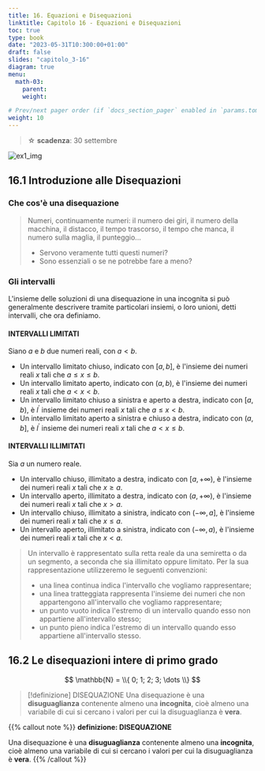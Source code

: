 ```yaml
---
title: 16. Equazioni e Disequazioni
linktitle: Capitolo 16 - Equazioni e Disequazioni
toc: true
type: book
date: "2023-05-31T10:300:00+01:00"
draft: false
slides: "capitolo_3-16"
diagram: true
menu:
  math-03:
    parent:
    weight:

# Prev/next pager order (if `docs_section_pager` enabled in `params.toml`)
weight: 10
---
```


> ☆ **scadenza**: 30 settembre

![ex1_img](../night.jpeg)

## 16.1 Introduzione alle Disequazioni

<!-- {{< figure src="../majong_01.png" caption="A caption" numbered="true" >}} -->

### Che cos'è una disequazione

> Numeri, continuamente numeri: il numero dei giri, il numero della macchina, il distacco, il tempo trascorso, il tempo che manca, il numero sulla maglia, il punteggio...
>
> - Servono veramente tutti questi numeri?
> - Sono essenziali o se ne potrebbe fare a meno?

### Gli intervalli

L'insieme delle soluzioni di una disequazione in una incognita si può generalmente descrivere tramite particolari insiemi, o loro unioni, detti intervalli, che ora definiamo.

#### INTERVALLI LIMITATI

Siano $a$ e $b$ due numeri reali, con $a<b$.

- Un intervallo limitato chiuso, indicato con $[a, b]$, è l'insieme dei numeri reali $x$ tali che $a \leq x \leq b$.
- Un intervallo limitato aperto, indicato con $(a, b)$, è l'insieme dei numeri reali $x$ tali che $a<x<b$.
- Un intervallo limitato chiuso a sinistra e aperto a destra, indicato con $[a, b)$, è $l^{\prime}$ insieme dei numeri reali $x$ tali che $a \leq x<b$.
- Un intervallo limitato aperto a sinistra e chiuso a destra, indicato con $(a, b]$, è $l^{\prime}$ insieme dei numeri reali $x$ tali che $a<x \leq b$.

#### INTERVALLI ILLIMITATI

Sia $a$ un numero reale.

- Un intervallo chiuso, illimitato a destra, indicato con $[a,+\infty)$, è l'insieme dei numeri reali $x$ tali che $x \geq a$.
- Un intervallo aperto, illimitato a destra, indicato con $(a,+\infty)$, è l'insieme dei numeri reali $x$ tali che $x>a$.
- Un intervallo chiuso, illimitato a sinistra, indicato con $(-\infty, a]$, è l'insieme dei numeri reali $x$ tali che $x \leq a$.
- Un intervallo aperto, illimitato a sinistra, indicato con $(-\infty, a)$, è l'insieme dei numeri reali $x$ tali che $x<a$.

> Un intervallo è rappresentato sulla retta reale da una semiretta o da un segmento, a seconda che sia illimitato oppure limitato. Per la sua rappresentazione utilizzeremo le seguenti convenzioni:
>
> - una linea continua indica l'intervallo che vogliamo rappresentare;
> - una linea tratteggiata rappresenta l'insieme dei numeri che non appartengono all'intervallo che vogliamo rappresentare;
> - un punto vuoto indica l'estremo di un intervallo quando esso non appartiene all'intervallo stesso;
> - un punto pieno indica l'estremo di un intervallo quando esso appartiene all'intervallo stesso.

## 16.2 Le disequazioni intere di primo grado

$$ \mathbb{N} = \\{ 0; 1; 2; 3; \dots \\} $$

> [!definizione] DISEQUAZIONE
> Una disequazione è una **disuguaglianza** contenente almeno una **incognita**, cioè almeno una variabile di cui si cercano i valori per cui la disuguaglianza è **vera**.

{{% callout note %}}
**definizione: DISEQUAZIONE**

Una disequazione è una **disuguaglianza** contenente almeno una **incognita**, cioè almeno una variabile di cui si cercano i valori per cui la disuguaglianza è **vera**.
{{% /callout %}}
